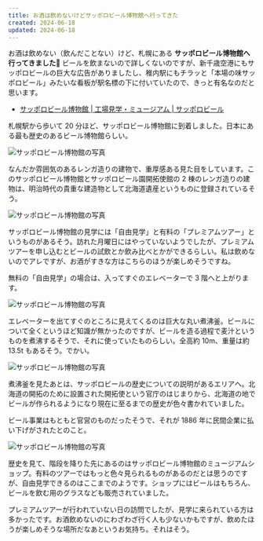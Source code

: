 ```yaml
---
title: お酒は飲めないけどサッポロビール博物館へ行ってきた
created: 2024-06-18
updated: 2024-06-18
---
```


お酒は飲めない（飲んだことない）けど、札幌にある **サッポロビール博物館へ行ってきました🍺** ビールを飲まないので詳しくないのですが、新千歳空港にもサッポロビールの巨大な広告がありましたし、稚内駅にもチラッと「本場の味サッポロビール」みたいな看板が駅名標の下に付いていたので、きっと有名なのだと思います。

- [サッポロビール博物館 | 工場見学・ミュージアム | サッポロビール](https://www.sapporobeer.jp/brewery/s_museum/)

札幌駅から歩いて 20 分ほど、サッポロビール博物館に到着しました。日本にある最も歴史のあるビール博物館らしい。

![サッポロビール博物館の写真](08af4d63-ed2a-47f8-d29a-d33b61c85300)

なんだか雰囲気のあるレンガ造りの建物で、重厚感ある見た目をしています。このサッポロビール博物館とサッポロビール園開拓使館の 2 棟のレンガ造りの建物は、明治時代の貴重な建造物として北海道遺産というものに登録されているそう。

![サッポロビール博物館の写真](2af966b6-70e6-4793-f814-f375cc3d4900)

サッポロビール博物館の見学には「自由見学」と有料の「プレミアムツアー」というものがあるそう。訪れた月曜日にはやっていないようでしたが、プレミアムツアーを申し込むとビールの試飲とか飲み比べとかができるらしい。私は飲めないのでアレですが、お酒がすきな方はこちらのほうが楽しめそうですね。

無料の「自由見学」の場合は、入ってすぐのエレベーターで 3 階へと上がります。

![サッポロビール博物館の写真](385b9ae7-de63-4df8-40dd-4a27bc311800)

エレベーターを出てすぐのところに見えてくるのは巨大な丸い煮沸釜。ビールについて全くというほど知識が無かったのですが、ビールを造る過程で麦汁というものを煮沸するそうで、それに使っていたものらしい。全高約 10m、重量は約 13.5t もあるそう。でかい。

![サッポロビール博物館の写真](3b2cc7e9-3ae1-4ae9-f466-30faf4b1b100)

煮沸釜を見たあとは、サッポロビールの歴史についての説明があるエリアへ。北海道の開拓のために設置された開拓使という官庁のはじまりから、北海道の地でビールが作られるようになり現在に至るまでの歴史が色々書かれていました。

ビール事業はもともと官営のものだったそうで、それが 1886 年に民間企業に払い下げがされたとのこと。

![サッポロビール博物館の写真](69d5bca9-7f97-471d-22c6-8b9c52c3f300)

歴史を見て、階段を降りた先にあるのはサッポロビール博物館のミュージアムショップ。有料のツアーではもっと色々見られるものがあるのだとは思うのですが、自由見学できるのはここまでのようです。ショップにはビールはもちろん、ビールを飲む用のグラスなども販売されていました。

プレミアムツアーが行われていない日の訪問でしたが、見学に来られている方は多かったです。お酒飲めないのにわざわざ行く人も少ないかもですが、飲めたほうが楽しめそうな場所だなあというお気持ち。それはそう。

